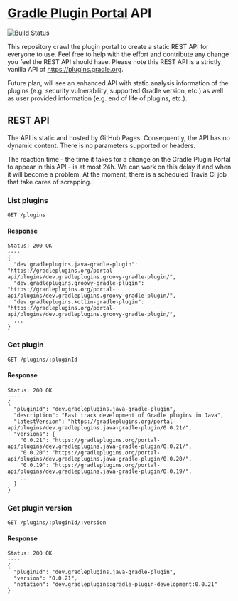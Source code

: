 # [Gradle Plugin Portal](https://plugins.gradle.org/) API

[![Build Status](https://travis-ci.com/gradle-plugins/portal-api.svg?branch=master)](https://travis-ci.com/gradle-plugins/portal-api)

This repository crawl the plugin portal to create a static REST API for everyone to use.
Feel free to help with the effort and contribute any change you feel the REST API should have.
Please note this REST API is a strictly vanilla API of https://plugins.gradle.org.

Future plan, will see an enhanced API with static analysis information of the plugins (e.g. security vulnerability, supported Gradle version, etc.) as well as user provided information (e.g. end of life of plugins, etc.).

## REST API

The API is static and hosted by GitHub Pages.
Consequently, the API has no dynamic content.
There is no parameters supported or headers.

The reaction time - the time it takes for a change on the Gradle Plugin Portal to appear in this API - is at most 24h.
We can work on this delay if and when it will become a problem.
At the moment, there is a scheduled Travis CI job that take cares of scrapping.


### List plugins

```
GET /plugins
```

#### Response

```
Status: 200 OK
----
{
  "dev.gradleplugins.java-gradle-plugin": "https://gradleplugins.org/portal-api/plugins/dev.gradleplugins.groovy-gradle-plugin/",
  "dev.gradleplugins.groovy-gradle-plugin": "https://gradleplugins.org/portal-api/plugins/dev.gradleplugins.groovy-gradle-plugin/",
  "dev.gradleplugins.kotlin-gradle-plugin": "https://gradleplugins.org/portal-api/plugins/dev.gradleplugins.groovy-gradle-plugin/",
  ...
}
```

### Get plugin

```
GET /plugins/:pluginId
```

#### Response

```
Status: 200 OK
----
{
  "pluginId": "dev.gradleplugins.java-gradle-plugin",
  "description": "Fast track development of Gradle plugins in Java",
  "latestVersion": "https://gradleplugins.org/portal-api/plugins/dev.gradleplugins.java-gradle-plugin/0.0.21/",
  "versions": {
    "0.0.21": "https://gradleplugins.org/portal-api/plugins/dev.gradleplugins.java-gradle-plugin/0.0.21/",
    "0.0.20": "https://gradleplugins.org/portal-api/plugins/dev.gradleplugins.java-gradle-plugin/0.0.20/",
    "0.0.19": "https://gradleplugins.org/portal-api/plugins/dev.gradleplugins.java-gradle-plugin/0.0.19/",
    ...
  }
}
```

### Get plugin version

```
GET /plugins/:pluginId/:version
```

#### Response

```
Status: 200 OK
----
{
  "pluginId": "dev.gradleplugins.java-gradle-plugin",
  "version": "0.0.21",
  "notation": "dev.gradleplugins:gradle-plugin-development:0.0.21"
}
```
